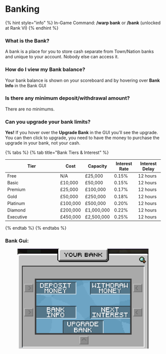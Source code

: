 # Banking

{% hint style="info" %}
In-Game Command: **/warp bank** or **/bank** (unlocked at Rank VI)
{% endhint %}

### **What is the Bank?**

A bank is a place for you to store cash separate from Town/Nation banks and unique to your account. Nobody else can access it.

### **How do I view my Bank balance?**

Your bank balance is shown on your scoreboard and by hovering over **Bank Info** in the Bank GUI

### **Is there any minimum deposit/withdrawal amount?**

There are no minimums.

### **Can you upgrade your bank limits?**

**Yes!** If you hover over the **Upgrade Bank** in the GUI you'll see the upgrade. You can then click to upgrade, you need to have the money to purchase the upgrade in your bank, not your cash.

{% tabs %}
{% tab title="Bank Tiers & Interest" %}
<table><thead><tr><th width="157.33333333333331">Tier</th><th>Cost</th><th>Capacity</th><th>Interest Rate</th><th>Interest Delay</th></tr></thead><tbody><tr><td>Free</td><td>N/A</td><td>£25,000</td><td>0.15%</td><td>12 hours</td></tr><tr><td>Basic</td><td>£10,000</td><td>£50,000</td><td>0.15%</td><td>12 hours</td></tr><tr><td>Premium</td><td>£25,000</td><td>£100,000</td><td>0.17%</td><td>12 hours</td></tr><tr><td>Gold</td><td>£50,000</td><td>£250,000</td><td>0.18%</td><td>12 hours</td></tr><tr><td>Platinum</td><td>£100,000</td><td>£500,000</td><td>0.20%</td><td>12 hours</td></tr><tr><td>Diamond</td><td>£200,000</td><td>£1,000,000</td><td>0.22%</td><td>12 hours</td></tr><tr><td>Executive</td><td>£450,000</td><td>£2,500,000</td><td>0.25%</td><td>12 hours</td></tr></tbody></table>
{% endtab %}
{% endtabs %}

### Bank Gui:

<figure><img src="../../.gitbook/assets/Bank_Reference.png" alt=""><figcaption></figcaption></figure>
